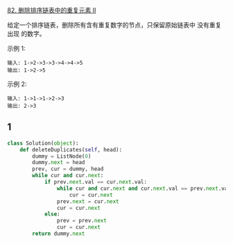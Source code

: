 [82. 删除排序链表中的重复元素 II](https://leetcode-cn.com/problems/remove-duplicates-from-sorted-list-ii/)

给定一个排序链表，删除所有含有重复数字的节点，只保留原始链表中 没有重复出现 的数字。

示例 1:

```
输入: 1->2->3->3->4->4->5
输出: 1->2->5
```

示例 2:

```
输入: 1->1->1->2->3
输出: 2->3
```

## 1

```py
class Solution(object):
    def deleteDuplicates(self, head):
        dummy = ListNode(0)
        dummy.next = head
        prev, cur = dummy, head
        while cur and cur.next:
            if prev.next.val == cur.next.val:
                while cur and cur.next and cur.next.val == prev.next.val:
                    cur = cur.next
                prev.next = cur.next
                cur = cur.next
            else:
                prev = prev.next
                cur = cur.next
        return dummy.next
```
